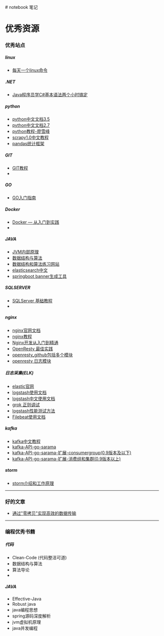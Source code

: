 ﻿﻿﻿﻿﻿﻿﻿# notebook笔记 优秀资源====### 优秀站点##### linux* [每天一个linux命令](http://www.cnblogs.com/peida/archive/2012/12/05/2803591.html)##### .NET* [Java程序员学C#基本语法两个小时搞定](http://www.cnblogs.com/laocainiao160622/p/5608767.html)##### python* [python中文文档3.5](http://python.usyiyi.cn/translate/python_352/index.html)  * [python中文文档2.7](http://python.usyiyi.cn/translate/python_278/index.html)* [python教程-廖雪峰](https://www.liaoxuefeng.com/wiki/0014316089557264a6b348958f449949df42a6d3a2e542c000)* [scrapy1.0中文教程](http://scrapy-chs.readthedocs.io/zh_CN/1.0/topics/item-pipeline.html)* [pandas统计框架](https://virtualenv.pypa.io/en/stable/userguide/)##### GIT* [GIT教程](https://git-scm.com/book/zh/v2)*##### GO* [GO入门指南](https://github.com/Unknwon/the-way-to-go_ZH_CN/blob/master/eBook/directory.md)##### Docker* [Docker — 从入门到实践](https://www.gitbook.com/book/yeasy/docker_practice/details)* ##### JAVA* [JVM内部原理](http://www.cnblogs.com/richaaaard/category/560849.html)* [数据结构与算法](http://www.cnblogs.com/maybe2030/category/709561.html)* [数据结构和算法练习网站](https://leetcode.com/problemset/all/)* [elasticsearch中文](https://github.com/elasticsearch-cn/elasticsearch-definitive-guide)* [springboot banner生成工具](https://spring-boot-banner-gen.cfapps.io/banner)##### SQLSERVER* [SQLServer 基础教程](http://www.cnblogs.com/toutou/p/4733670.html)* ##### nginx* [nginx官网文档](http://nginx.org/en/docs/)* [nginx教程](https://openresty.org/download/agentzh-nginx-tutorials-zhcn.html#02-NginxDirectiveExecOrder11)* [Nginx开发从入门到精通](http://tengine.taobao.org/book/)* [OpenResty 最佳实践](https://github.com/moonbingbing/openresty-best-practices)* [openresty_github包括多个模块](https://github.com/openresty/)* [openresty 日志模块](https://github.com/cloudflare/lua-resty-logger-socket)##### 日志采集(ELK)* [elastic官网](https://www.elastic.co/)* [logstash使用文档](https://www.elastic.co/guide/en/logstash/6.0/index.html)* [logstash中文使用文档](https://doc.yonyoucloud.com/doc/logstash-best-practice-cn/index.html)* [grok 正则调试](http://grokdebug.herokuapp.com/)* [logstash性能测试方法](http://chenlinux.com/2014/10/18/performance-testing-tunning-for-logstash-inputs-syslog/)* [Filebeat使用文档](https://www.elastic.co/guide/en/beats/filebeat/6.0/index.html)##### kafka* [kafka中文教程](http://orchome.com/kafka/index) * [kafka-API-go-sarama](https://github.com/Shopify/sarama) * [kafka-API-go-sarama-扩展-consumergroup(0.9版本及以下)](https://github.com/wvanbergen/kafka)* [kafka-API-go-sarama-扩展-消费组和集群(0.9版本以上)](https://github.com/bsm/sarama-cluster)##### storm* [storm介绍和工作原理](http://www.cnblogs.com/quchunhui/p/5370191.html#top)---### 好的文章* [通过"零拷贝"实现高效的数据传输](https://www.ibm.com/developerworks/linux/library/j-zerocopy/)---### 编程优秀书籍##### 代码* Clean-Code (代码整洁可道)* 数据结构与算法* 算法导论* ##### JAVA* Effective-Java* Robust java * java编程思想* spring源码深度解析* jvm虚拟机原理* java并发编程